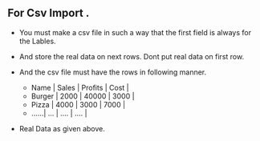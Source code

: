 ## For Csv Import .
- You must make a csv file in such a way that the first field is always for the Lables.
- And store the real data on next rows. Dont put real data on first row.
- And the csv file must have the rows in following manner.
    
    - Name | Sales | Profits | Cost |
    - Burger | 2000 | 40000 | 3000 | 
    - Pizza | 4000 | 3000 | 7000 |
    - ......| ... | .... | .... | 

- Real Data as given above.

